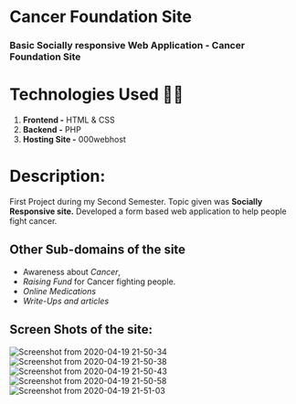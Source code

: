 # Cancer Foundation Site
### Basic Socially responsive Web Application - Cancer Foundation Site 

# Technologies Used :100::space_invader:
1. **Frontend -** HTML & CSS
2. **Backend -** PHP
3. **Hosting Site -** 000webhost

# Description:
First Project during my Second Semester. 
Topic given was **Socially Responsive site.** Developed a form based web application to help people fight cancer.


## Other Sub-domains of the site
* Awareness about *Cancer*,
* *Raising Fund* for Cancer fighting people.
* *Online Medications*
* *Write-Ups and articles*


## Screen Shots of the site:
![Screenshot from 2020-04-19 21-50-34](https://user-images.githubusercontent.com/56084840/79693484-94b0cf80-8288-11ea-8e41-c93928b4451f.png)
![Screenshot from 2020-04-19 21-50-38](https://user-images.githubusercontent.com/56084840/79693487-97abc000-8288-11ea-8c6c-7a11808219be.png)
![Screenshot from 2020-04-19 21-50-43](https://user-images.githubusercontent.com/56084840/79693490-9a0e1a00-8288-11ea-8a33-c12509c15237.png)
![Screenshot from 2020-04-19 21-50-58](https://user-images.githubusercontent.com/56084840/79693491-9bd7dd80-8288-11ea-83df-f95f98499fa3.png)
![Screenshot from 2020-04-19 21-51-03](https://user-images.githubusercontent.com/56084840/79693497-9e3a3780-8288-11ea-829d-c56a56cf445f.png)
